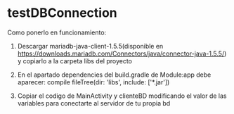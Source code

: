 # testDBConnection
Como ponerlo en funcionamiento:

1. Descargar mariadb-java-client-1.5.5(disponible en https://downloads.mariadb.com/Connectors/java/connector-java-1.5.5/) y copiarlo a la carpeta libs del proyecto

2. En el apartado dependencies del build.gradle de Module:app debe aparecer:
compile fileTree(dir: 'libs', include: ['*.jar'])

3. Copiar el codigo de MainActivity y clienteBD modificando el valor de las variables para conectarte al servidor de tu propia bd

